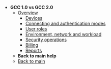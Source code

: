 - **GCC 1.0 vs GCC 2.0**
  - [Overview](gcc-1-0-vs-gcc-2-0/gcc-1-vs-2)
    - [Devices](gcc-1-0-vs-gcc-2-0/user-devices)
    - [Connecting and authentication modes](gcc-1-0-vs-gcc-2-0/connecting-and-authenticating-modes)
    - [User roles](gcc-1-0-vs-gcc-2-0/user-roles)
    - [Environment, network and workload](gcc-1-0-vs-gcc-2-0/environment-network-and-workload)
    - [Security operations](gcc-1-0-vs-gcc-2-0/security-operations)
    - [Billing](gcc-1-0-vs-gcc-2-0/billing)
    - [Reports](gcc-1-0-vs-gcc-2-0/reports)
  - **Back to main help**
  - [Back to main](/overview)
